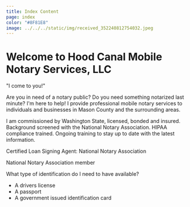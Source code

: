 ```yaml
---
title: Index Content
page: index
color: "#8F81E8"
image: ../../../static/img/received_352240812754032.jpeg
---
```

# Welcome to Hood Canal Mobile  Notary Services, LLC

"I come to you!"

Are you in need of a notary public? Do you need something notarized last minute? I'm here to help! I provide professional mobile notary services to individuals and businesses in Mason County and the surrounding areas.

I am commissioned by Washington State, licensed, bonded and insured. Background screened with the National Notary Association. HIPAA compliance trained. Ongoing training to stay up to date with the latest information. 

Certified Loan Signing Agent: National Notary Association

National Notary Association member

What type of identification do I need to have available? 

* A drivers license
* A passport 
* A government issued identification card